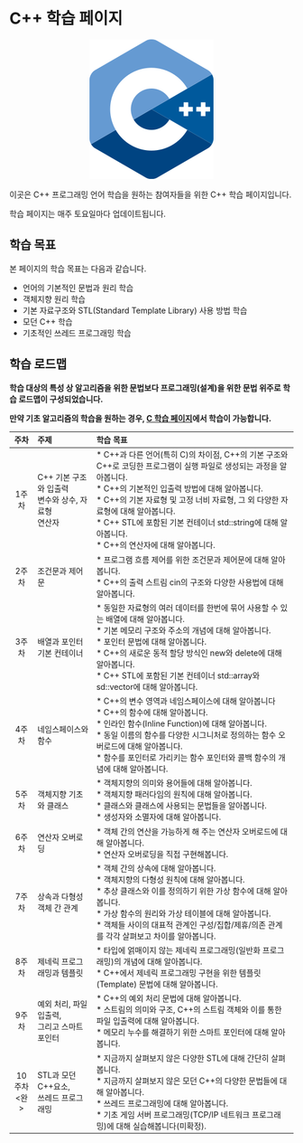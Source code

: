 # C++ 학습 페이지
<p align="center">
    <img src="./Images/Logo.png" >
</p>



이곳은 C++ 프로그래밍 언어 학습을 원하는 참여자들을 위한 C++ 학습 페이지입니다.

학습 페이지는 매주 토요일마다 업데이트됩니다.

## 학습 목표

본 페이지의  학습 목표는 다음과 같습니다.

*   언어의 기본적인 문법과 원리 학습
*   객체지향 원리 학습
*   기본 자료구조와 STL(Standard Template Library) 사용 방법 학습
*   모던 C++ 학습
*   기초적인 쓰레드 프로그래밍 학습

## 학습 로드맵

**학습 대상의 특성 상 알고리즘을 위한 문법보다 프로그래밍(설계)을 위한 문법 위주로 학습 로드맵이 구성되었습니다.**  

**만약 기초 알고리즘의 학습을 원하는 경우, [C 학습 페이지](../C)에서 학습이 가능합니다.**

|      주차       | 주제                                                      | 학습 목표                                                    |
| :-------------: | :-------------------------------------------------------- | :----------------------------------------------------------- |
|      1주차      | C++ 기본 구조와 입출력<br/>변수와 상수, 자료형<br/>연산자 | * C++과 다른 언어(특히 C)의 차이점, C++의 기본 구조와 C++로 코딩한 프로그램이 실행 파일로 생성되는 과정을 알아봅니다.<br/>* C++의 기본적인 입출력 방법에 대해 알아봅니다.<br/>* C++의 기본 자료형 및 고정 너비 자료형, 그 외 다양한 자료형에 대해 알아봅니다.<br/>* C++ STL에 포함된 기본 컨테이너 std::string에 대해 알아봅니다.<br/>* C++의 연산자에 대해 알아봅니다. |
|      2주차      | 조건문과 제어문                                           | * 프로그램 흐름 제어를 위한 조건문과 제어문에 대해 알아봅니다.<br/>* C++의 출력 스트림 cin의 구조와 다양한 사용법에 대해 알아봅니다. |
|      3주차      | 배열과 포인터<br/>기본 컨테이너                           | * 동일한 자료형의 여러 데이터를 한번에 묶어 사용할 수 있는 배열에 대해 알아봅니다.<br/>* 기본 메모리 구조와 주소의 개념에 대해 알아봅니다.<br/>* 포인터 문법에 대해 알아봅니다.<br/>* C++의 새로운 동적 할당 방식인 new와 delete에 대해 알아봅니다.<br/>* C++ STL에 포함된 기본 컨테이너 std::array와 sd::vector에 대해 알아봅니다. |
|      4주차      | 네임스페이스와 함수                                       | * C++의 변수 영역과 네임스페이스에 대해 알아봅니다<br/>* C++의 함수에 대해 알아봅니다.<br/>* 인라인 함수(Inline Function)에 대해 알아봅니다.<br/>* 동일 이름의 함수를 다양한 시그니처로 정의하는 함수 오버로드에 대해 알아봅니다.<br/>* 함수를 포인터로 가리키는 함수 포인터와 콜백 함수의 개념에 대해 알아봅니다. |
|      5주차      | 객체지향 기초와 클래스                                    | * 객체지향의 의미와 용어들에 대해 알아봅니다.<br/>* 객체지향 패러다임의 원칙에 대해 알아봅니다.<br/>* 클래스와 클래스에 사용되는 문법들을 알아봅니다.<br/>* 생성자와 소멸자에 대해 알아봅니다. |
|      6주차      | 연산자 오버로딩                                           | * 객체 간의 연산을 가능하게 해 주는 연산자 오버로드에 대해 알아봅니다.<br/>* 연산자 오버로딩을 직접 구현해봅니다. |
|      7주차      | 상속과 다형성<br/>객체 간 관계                            | * 객체 간의 상속에 대해 알아봅니다.<br/>* 객체지향의 다형성 원칙에 대해 알아봅니다.<br/>* 추상 클래스와 이를 정의하기 위한 가상 함수에 대해 알아봅니다.<br/>* 가상 함수의 원리와 가상 테이블에 대해 알아봅니다.<br/>* 객체들 사이의 대표적 관계인 구성/집합/제휴/의존 관계를 각각 살펴보고 차이를 알아봅니다. |
|      8주차      | 제네릭 프로그래밍과 템플릿                                | * 타입에 얽매이지 않는 제네릭 프로그래밍(일반화 프로그래밍)의 개념에 대해 알아봅니다.<br/>* C++에서 제네릭 프로그래밍 구현을 위한 템플릿(Template) 문법에 대해 알아봅니다. |
|      9주차      | 예외 처리, 파일 입출력,<br/>그리고 스마트 포인터          | * C++의 예외 처리 문법에 대해 알아봅니다.<br/>* 스트림의 의미와 구조, C++의 스트림 객체와 이를 통한 파일 입출력에 대해 알아봅니다.<br/>* 메모리 누수를 해결하기 위한 스마트 포인터에 대해 알아봅니다. |
| 10주차<br/><완> | STL과 모던 C++요소, <br/>쓰레드 프로그래밍                | * 지금까지 살펴보지 않은 다양한 STL에 대해 간단히 살펴봅니다.<br/>* 지금까지 살펴보지 않은 모던 C++의 다양한 문법들에 대해 알아봅니다.<br/>* 쓰레드 프로그래밍에 대해 알아봅니다.<br/>* 기초 게임 서버 프로그래밍(TCP/IP 네트워크 프로그래밍)에 대해 실습해봅니다(미확정). |
